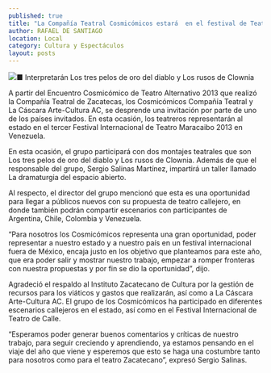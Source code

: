 ```yaml
---
published: true
title: "La Compañía Teatral Cosmicómicos estará  en el festival de Teatro Maracaibo, en Venezuela"
author: RAFAEL DE SANTIAGO
location: Local
category: Cultura y Espectáculos
layout: posts
---
```


![](http://i.imgur.com/geOPM3um.jpg)■ Interpretarán Los tres pelos de oro del diablo y Los rusos de Clownia

A partir del Encuentro Cosmicómico de Teatro Alternativo 2013 que realizó la Compañía Teatral de Zacatecas, los Cosmicómicos Compañía Teatral y La Cáscara Arte-Cultura AC, se desprende una invitación por parte de uno de los países invitados. En esta ocasión, los teatreros representarán al estado en el tercer Festival Internacional de Teatro Maracaibo 2013 en Venezuela.

En esta ocasión, el grupo participará con dos montajes teatrales que son Los tres pelos de oro del diablo y Los rusos de Clownia. Además de que el responsable del grupo, Sergio Salinas Martínez, impartirá un taller llamado La dramaturgia del espacio abierto.

Al respecto, el director del grupo mencionó que esta es una oportunidad para llegar a públicos nuevos con su propuesta de teatro callejero, en donde también podrán compartir escenarios con participantes de Argentina, Chile, Colombia y Venezuela.

“Para nosotros los Cosmicómicos representa una gran oportunidad, poder representar a nuestro estado y a nuestro país en un festival internacional fuera de México, encaja justo en los objetivo que planteamos para este año, que era poder salir y mostrar nuestro trabajo, empezar a romper fronteras con nuestra propuestas y por fin se dio
la oportunidad”, dijo.

Agradeció el respaldo al Instituto Zacatecano de Cultura por la gestión de recursos para los viáticos y gastos que realizarán, así como a La Cáscara Arte-Cultura AC.
El grupo de los Cosmicómicos ha participado en diferentes escenarios callejeros en el estado, así como en el Festival Internacional de Teatro de Calle.

“Esperamos poder generar buenos comentarios y críticas de nuestro trabajo, para seguir creciendo y aprendiendo, ya estamos pensando en el viaje del año que viene y esperemos que esto se haga una costumbre tanto para nosotros como para el teatro Zacatecano”, expresó Sergio Salinas.
